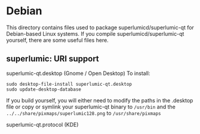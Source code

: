 
Debian
====================
This directory contains files used to package superlumicd/superlumic-qt
for Debian-based Linux systems. If you compile superlumicd/superlumic-qt yourself, there are some useful files here.

## superlumic: URI support ##


superlumic-qt.desktop  (Gnome / Open Desktop)
To install:

	sudo desktop-file-install superlumic-qt.desktop
	sudo update-desktop-database

If you build yourself, you will either need to modify the paths in
the .desktop file or copy or symlink your superlumic-qt binary to `/usr/bin`
and the `../../share/pixmaps/superlumic128.png` to `/usr/share/pixmaps`

superlumic-qt.protocol (KDE)

